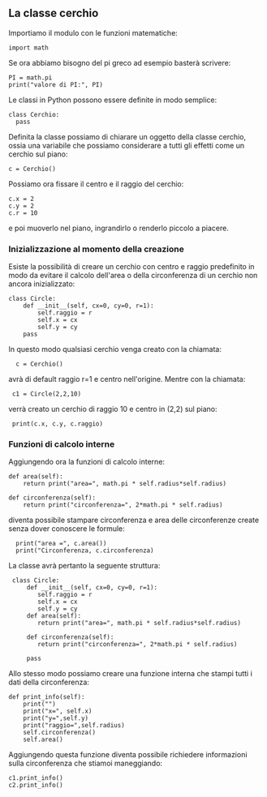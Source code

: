 ## La classe cerchio 


Importiamo il modulo con le funzioni matematiche:

    import math
    
Se ora abbiamo bisogno del pi greco ad esempio basterà scrivere:

    PI = math.pi
    print("valore di PI:", PI) 

Le classi in Python possono essere definite in modo semplice:

    class Cerchio:
      pass
      
Definita la classe possiamo di chiarare un oggetto della classe cerchio, ossia una variabile che possiamo considerare a tutti 
gli effetti come un cerchio sul piano:

    c = Cerchio()

Possiamo ora fissare il centro e il raggio del cerchio:

    c.x = 2
    c.y = 2
    c.r = 10

e poi muoverlo nel piano, ingrandirlo o renderlo piccolo a piacere.

### Inizializzazione al momento della creazione

Esiste la possibilità di creare un cerchio con centro e raggio predefinito in modo da evitare il calcolo 
dell'area o della circonferenza di un cerchio non ancora inizializzato:

    class Circle:
        def __init__(self, cx=0, cy=0, r=1):
            self.raggio = r
            self.x = cx
            self.y = cy
        pass
  
  In questo modo qualsiasi cerchio venga creato con la chiamata:
  
      c = Cerchio()
   
  avrà di default raggio r=1 e centro nell'origine. Mentre con la chiamata:
  
     c1 = Circle(2,2,10)
  
  verrà creato un cerchio di raggio 10 e centro in (2,2) sul piano:
  
     print(c.x, c.y, c.raggio)
  
 ### Funzioni di calcolo interne
    
 Aggiungendo ora la funzioni di calcolo interne:
 
    def area(self):
        return print("area=", math.pi * self.radius*self.radius)

    def circonferenza(self):
        return print("circonferenza=", 2*math.pi * self.radius)
        
  diventa possibile stampare circonferenza e area delle circonferenze create senza dover conoscere le formule:
  
      print("area =", c.area())
      print("Circonferenza, c.circonferenza)
  
  La classe avrà pertanto la seguente struttura:
  
     class Circle:
         def __init__(self, cx=0, cy=0, r=1):
            self.raggio = r
            self.x = cx
            self.y = cy
         def area(self):
            return print("area=", math.pi * self.radius*self.radius)

         def circonferenza(self):
            return print("circonferenza=", 2*math.pi * self.radius)    
        
         pass
         
Allo stesso modo possiamo creare una funzione interna che stampi tutti i dati della circonferenza:

    def print_info(self):
        print("")
        print("x=", self.x)
        print("y=",self.y)
        print("raggio=",self.radius)
        self.circonferenza()
        self.area()
    
Aggiungendo questa funzione diventa possibile richiedere informazioni sulla circonferenza che stiamoi maneggiando:


    c1.print_info()
    c2.print_info()




